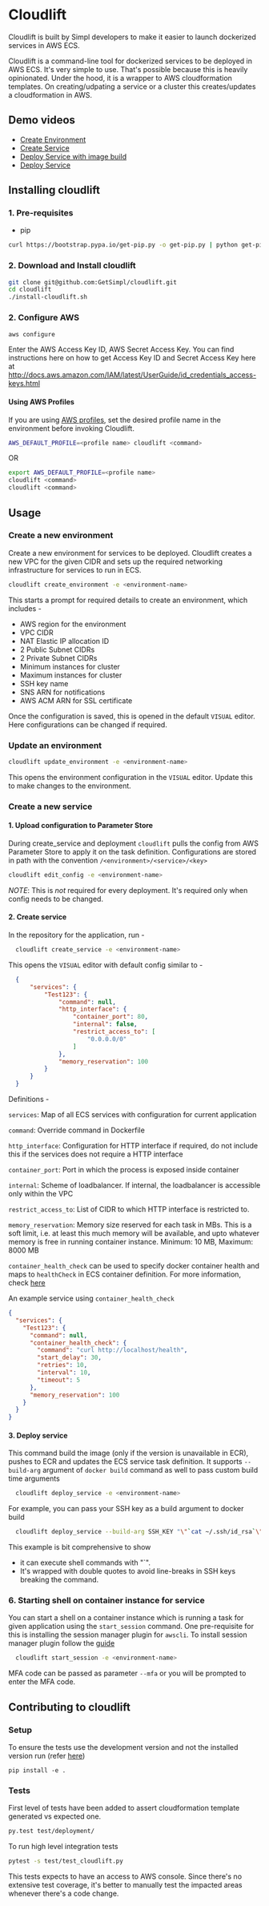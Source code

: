 # Cloudlift

Cloudlift is built by Simpl developers to make it easier to launch dockerized
services in AWS ECS.

Cloudlift is a command-line tool for dockerized services to be deployed in AWS
ECS. It's very simple to use. That's possible because this is heavily
opinionated. Under the hood, it is a wrapper to AWS cloudformation templates. On
creating/udpating a service or a cluster this creates/updates a cloudformation
in AWS.

## Demo videos

- [Create Environment](https://asciinema.org/a/evsaZvW86qff0InxNlzLPMtb6)
- [Create Service](https://asciinema.org/a/RaZb81VDmrnWg8qckWKAm98Bn)
- [Deploy Service with image build](https://asciinema.org/a/j4A2DBjLPadbwJPvwiT6W1c2N)
- [Deploy Service](https://asciinema.org/a/FUUJ3U2gm7U1yCcTCGjTiGBbp)

## Installing cloudlift

### 1. Pre-requisites

- pip

```sh
curl https://bootstrap.pypa.io/get-pip.py -o get-pip.py | python get-pip.py
```

### 2. Download and Install cloudlift

```sh
git clone git@github.com:GetSimpl/cloudlift.git
cd cloudlift
./install-cloudlift.sh
```

### 2. Configure AWS

```perl
aws configure
```

Enter the AWS Access Key ID, AWS Secret Access Key. You can find instructions
here on how to get Access Key ID and Secret Access Key here at
http://docs.aws.amazon.com/IAM/latest/UserGuide/id_credentials_access-keys.html

#### Using AWS Profiles

If you are using [AWS profiles](https://docs.aws.amazon.com/cli/latest/userguide/cli-configure-profiles.html), set the desired profile name in the environment before invoking Cloudlift.

```sh
AWS_DEFAULT_PROFILE=<profile name> cloudlift <command>
```

OR

```sh
export AWS_DEFAULT_PROFILE=<profile name>
cloudlift <command>
cloudlift <command>
```

## Usage

### Create a new environment

Create a new environment for services to be deployed. Cloudlift creates a new
VPC for the given CIDR and sets up the required networking infrastructure for
services to run in ECS.

```sh
cloudlift create_environment -e <environment-name>
```

This starts a prompt for required details to create an environment, which
includes -

- AWS region for the environment
- VPC CIDR
- NAT Elastic IP allocation ID
- 2 Public Subnet CIDRs
- 2 Private Subnet CIDRs
- Minimum instances for cluster
- Maximum instances for cluster
- SSH key name
- SNS ARN for notifications
- AWS ACM ARN for SSL certificate

Once the configuration is saved, this is opened in the default `VISUAL` editor.
Here configurations can be changed if required.

### Update an environment

```sh
cloudlift update_environment -e <environment-name>
```

This opens the environment configuration in the `VISUAL` editor. Update this to
make changes to the environment.

### Create a new service

#### 1. Upload configuration to Parameter Store

During create_service and deployment `cloudlift` pulls the config from AWS
Parameter Store to apply it on the task definition. Configurations are stored in
path with the convention `/<environment>/<service>/<key>`

```sh
cloudlift edit_config -e <environment-name>
```

  _NOTE_: This is *not* required for every deployment. It's required only when
  config needs to be changed.

#### 2. Create service

In the repository for the application, run -

```sh
  cloudlift create_service -e <environment-name>
```

This opens the `VISUAL` editor with default config similar to -

```json
  {
      "services": {
          "Test123": {
              "command": null,
              "http_interface": {
                  "container_port": 80,
                  "internal": false,
                  "restrict_access_to": [
                      "0.0.0.0/0"
                  ]
              },
              "memory_reservation": 100
          }
      }
  }
```

Definitions -

`services`: Map of all ECS services with configuration for current application

`command`: Override command in Dockerfile

`http_interface`: Configuration for HTTP interface if required, do not include
this if the services does not require a HTTP interface

`container_port`: Port in which the process is exposed inside container

`internal`: Scheme of loadbalancer. If internal, the loadbalancer is accessible
only within the VPC

`restrict_access_to`: List of CIDR to which HTTP interface is restricted to.

`memory_reservation`: Memory size reserved for each task in MBs. This is a soft
limit, i.e. at least this much memory will be available, and upto whatever
memory is free in running container instance. Minimum: 10 MB, Maximum: 8000 MB

`container_health_check` can be used to specify docker container health and maps to `healthCheck`
in ECS container definition. For more information, check [here](https://docs.aws.amazon.com/AmazonECS/latest/APIReference/API_HealthCheck.html)

An example service using `container_health_check`

```json
{
  "services": {
    "Test123": {
      "command": null,
      "container_health_check": {
        "command": "curl http://localhost/health",
        "start_delay": 30,
        "retries": 10,
        "interval": 10,
        "timeout": 5
      },
      "memory_reservation": 100
    }
  }
}
```

#### 3. Deploy service

This command build the image (only if the version is unavailable in ECR), pushes to ECR and updates the ECS 
service task definition. It supports `--build-arg` argument of `docker build` command as well to pass
custom build time arguments

```sh
  cloudlift deploy_service -e <environment-name>
```

For example, you can pass your SSH key as a build argument to docker build

```sh
  cloudlift deploy_service --build-arg SSH_KEY "\"`cat ~/.ssh/id_rsa`\"" -e <environment-name>
```
This example is bit comprehensive to show
- it can execute shell commands with "`".
- It's wrapped with double quotes to avoid line-breaks in SSH keys breaking the command.

### 6. Starting shell on container instance for service

You can start a shell on a container instance which is running a task for given
application using the `start_session` command. One pre-requisite for this is
installing the session manager plugin for `awscli`. To install session manager
plugin follow the [guide](https://docs.aws.amazon.com/systems-manager/latest/userguide/session-manager-working-with-install-plugin.html#install-plugin-macos)

```sh
  cloudlift start_session -e <environment-name>
```

MFA code can be passed as parameter `--mfa` or you will be prompted to enter
the MFA code.

## Contributing to cloudlift

### Setup

To ensure the tests use the development version and not the installed version run (refer [here](https://stackoverflow.com/a/20972950/227705))

```
pip install -e .
```

### Tests

First level of tests have been added to assert cloudformation template generated
vs expected one.

```sh
py.test test/deployment/
```

To run high level integration tests

```sh
pytest -s test/test_cloudlift.py
```

This tests expects to have an access to AWS console.
Since there's no extensive test coverage, it's better to manually test the
impacted areas whenever there's a code change.
